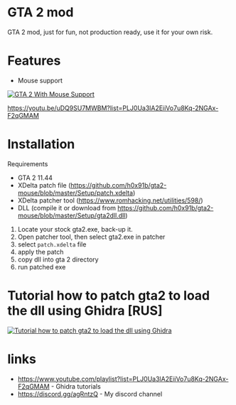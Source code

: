 # GTA 2 mod
GTA 2 mod, just for fun, not production ready, use it for your own risk.

# Features

* Mouse support

[![GTA 2 With Mouse Support](http://img.youtube.com/vi/uDQ9SU7MWBM/0.jpg)](http://www.youtube.com/watch?v=uDQ9SU7MWBM "GTA 2 With Mouse Support")

https://youtu.be/uDQ9SU7MWBM?list=PLJ0Ua3lA2EiiVo7u8Kq-2NGAx-F2qGMAM

# Installation

Requirements

* GTA 2 11.44
* XDelta patch file (https://github.com/h0x91b/gta2-mouse/blob/master/Setup/patch.xdelta)
* XDelta patcher tool (https://www.romhacking.net/utilities/598/)
* DLL (compile it or download from https://github.com/h0x91b/gta2-mouse/blob/master/Setup/gta2dll.dll)

1) Locate your stock gta2.exe, back-up it.
2) Open patcher tool, then select gta2.exe in patcher
3) select `patch.xdelta` file
4) apply the patch
5) copy dll into gta 2 directory
6) run patched exe

# Tutorial how to patch gta2 to load the dll using Ghidra [RUS]
[![Tutorial how to patch gta2 to load the dll using Ghidra](http://img.youtube.com/vi/B-q__1vFpOg/0.jpg)](http://www.youtube.com/watch?v=B-q__1vFpOg "Tutorial")


# links
* https://www.youtube.com/playlist?list=PLJ0Ua3lA2EiiVo7u8Kq-2NGAx-F2qGMAM - Ghidra tutorials
* https://discord.gg/agRntzQ - My discord channel
